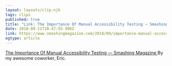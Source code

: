 ```yaml
---
layout: layouts/clip.njk 
tags: clips 
published: true 
title: "Link: The Importance Of Manual Accessibility Testing — Smashing Magazine" 
date: 2018-09-21T18:47:55.996Z 
link: https://www.smashingmagazine.com/2018/09/importance-manual-accessibility-testing/ 
ogtype: article 
---
```

[ The Importance Of Manual Accessibility Testing — Smashing Magazine ]( https://www.smashingmagazine.com/2018/09/importance-manual-accessibility-testing/ ) 
By my awesome coworker, Eric. 